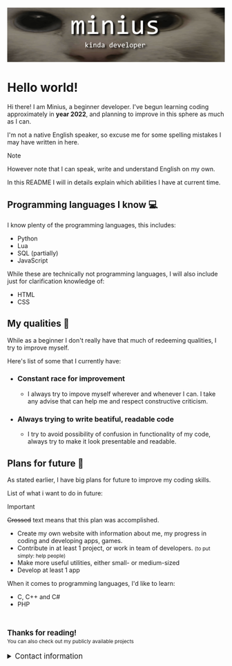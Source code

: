 ![Banner](images/banner.png)

# Hello world!
Hi there! I am Minius, a beginner developer. I've begun learning coding approximately in **year 2022**, and planning to improve in this sphere as much as I can.

I'm not a native English speaker, so excuse me for some spelling mistakes I may have written in here.

> [!NOTE]
> However note that I can speak, write and understand English on my own.

In this README I will in details explain which abilities I have at current time.

## Programming languages I know 💻
I know plenty of the programming languages, this includes:

- Python
- Lua
- SQL (partially)
- JavaScript

While these are technically not programming languages, I will also include just for clarification knowledge of:

- HTML
- CSS

## My qualities 🏅
While as a beginner I don't really have that much of redeeming qualities, I try to improve myself.

Here's list of some that I currently have:

- ### Constant race for improvement
    - I always try to impove myself wherever and whenever I can. I take any advise that can help me and respect constructive criticism.
- ### Always trying to write beatiful, readable code
    - I try to avoid possibility of confusion in functionality of my code, always try to make it look presentable and readable.

## Plans for future 📝
As stated earlier, I have big plans for future to improve my coding skills.

List of what i want to do in future:

> [!IMPORTANT]
> ~~Crossed~~ text means that this plan was accomplished.

- Create my own website with information about me, my progress in coding and developing apps, games.
- Contribute in at least 1 project, or work in team of developers. <small>(to put simply: help people)</small>
- Make more useful utilities, either small- or medium-sized
- Develop at least 1 app

When it comes to programming languages, I'd like to learn:

- C, C++ and C#
- PHP

<br>
<br>

<big>
    <b>Thanks for reading!</b>
</big>

<br>

<small>
    You can also check out my publicly available projects
</small>

<br>
<br>

<big>
    <details>
        <summary>Contact information</summary>
        <li>
            <a href="https://discord.com/users/1220251742630051940">
                Discord
            </a>
        </li>
    </details>
</big>
